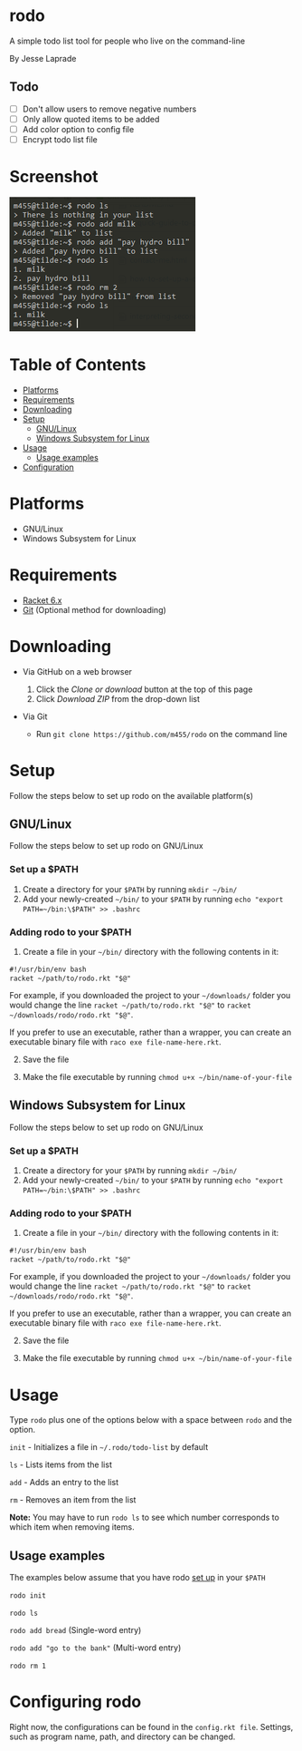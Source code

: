 # rodo

A simple todo list tool for people who live on the command-line

By Jesse Laprade

## Todo

- [ ] Don't allow users to remove negative numbers
- [ ] Only allow quoted items to be added
- [ ] Add color option to config file
- [ ] Encrypt todo list file

# Screenshot

![](screenshot.png)

# Table of Contents

* [Platforms](https://github.com/m455/rodo#platforms)
* [Requirements](https://github.com/m455/rodo#requirements)
* [Downloading](https://github.com/m455/rodo#downloading)
* [Setup](https://github.com/m455/rodo#setup)
    * [GNU/Linux](https://github.com/m455/rodo#gnulinux)
    * [Windows Subsystem for Linux](https://github.com/m455/rodo#windows-subsystem-for-linux)
* [Usage](https://github.com/m455/rodo#usage)
    * [Usage examples](https://github.com/m455/rodo#usage-examples)
* [Configuration](https://github.com/m455/rodo#configuring-rodo)

# Platforms

* GNU/Linux
* Windows Subsystem for Linux

# Requirements

* [Racket 6.x](https://racket-lang.org/)
* [Git](https://git-scm.com/) (Optional method for downloading)

# Downloading

* Via GitHub on a web browser
    1. Click the *Clone or download* button at the top of
    this page
    2. Click *Download ZIP* from the drop-down list

* Via Git
    * Run `git clone https://github.com/m455/rodo` on the command line

# Setup

Follow the steps below to set up rodo on the available
platform(s)

## GNU/Linux

Follow the steps below to set up rodo on GNU/Linux

### Set up a $PATH

1. Create a directory for your `$PATH` by running `mkdir ~/bin/`
2. Add your newly-created `~/bin/` to your `$PATH` by running `echo "export PATH=~/bin:\$PATH" >> .bashrc`

### Adding rodo to your $PATH

1. Create a file in your `~/bin/` directory with the following contents in it:

```
#!/usr/bin/env bash
racket ~/path/to/rodo.rkt "$@"
```

For example, if you downloaded the project to your
`~/downloads/` folder you would change the line `racket
~/path/to/rodo.rkt "$@"` to `racket
~/downloads/rodo/rodo.rkt "$@"`.

If you prefer to use an executable, rather than a wrapper,
you can create an executable binary file with `raco exe
file-name-here.rkt`.

2. Save the file

3. Make the file executable by running `chmod u+x ~/bin/name-of-your-file`

## Windows Subsystem for Linux

Follow the steps below to set up rodo on GNU/Linux

### Set up a $PATH

1. Create a directory for your `$PATH` by running `mkdir ~/bin/`
2. Add your newly-created `~/bin/` to your `$PATH` by running `echo "export PATH=~/bin:\$PATH" >> .bashrc`

### Adding rodo to your $PATH

1. Create a file in your `~/bin/` directory with the following contents in it:

```
#!/usr/bin/env bash
racket ~/path/to/rodo.rkt "$@"
```

For example, if you downloaded the project to your
`~/downloads/` folder you would change the line `racket
~/path/to/rodo.rkt "$@"` to `racket
~/downloads/rodo/rodo.rkt "$@"`.

If you prefer to use an executable, rather than a wrapper,
you can create an executable binary file with `raco exe
file-name-here.rkt`.

2. Save the file

3. Make the file executable by running `chmod u+x ~/bin/name-of-your-file`

# Usage

Type `rodo` plus one of the options below with a space
between `rodo` and the option.

`init` - Initializes a file in `~/.rodo/todo-list` by default

`ls` - Lists items from the list

`add` - Adds an entry to the list

`rm` - Removes an item from the list

**Note:** You may have to run `rodo ls` to see which number corresponds to which item when removing items.

## Usage examples

The examples below assume that you have rodo [set up](https://github.com/m455/rodo#set-up-a-path) in your `$PATH`

`rodo init`

`rodo ls`

`rodo add bread` (Single-word entry)

`rodo add "go to the bank"` (Multi-word entry)

`rodo rm 1`

# Configuring rodo

Right now, the configurations can be found in the `config.rkt file`. Settings, such as program name, path, and directory can be changed.

